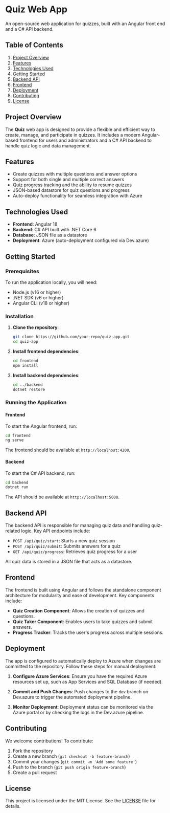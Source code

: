 # Quiz Web App

An open-source web application for quizzes, built with an Angular front end and a C# API backend.

## Table of Contents

1. [Project Overview](#project-overview)
2. [Features](#features)
3. [Technologies Used](#technologies-used)
4. [Getting Started](#getting-started)
5. [Backend API](#backend-api)
6. [Frontend](#frontend)
7. [Deployment](#deployment)
8. [Contributing](#contributing)
9. [License](#license)

## Project Overview

The **Quiz** web app is designed to provide a flexible and efficient way to create, manage, and participate in quizzes. It includes a modern Angular-based frontend for users and administrators and a C# API backend to handle quiz logic and data management.

## Features

- Create quizzes with multiple questions and answer options
- Support for both single and multiple correct answers
- Quiz progress tracking and the ability to resume quizzes
- JSON-based datastore for quiz questions and progress
- Auto-deploy functionality for seamless integration with Azure

## Technologies Used

- **Frontend**: Angular 18
- **Backend**: C# API built with .NET Core 6
- **Database**: JSON file as a datastore
- **Deployment**: Azure (auto-deployment configured via Dev.azure)

## Getting Started

### Prerequisites

To run the application locally, you will need:

- Node.js (v16 or higher)
- .NET SDK (v6 or higher)
- Angular CLI (v18 or higher)

### Installation

1. **Clone the repository**:
    ```bash
    git clone https://github.com/your-repo/quiz-app.git
    cd quiz-app
    ```

2. **Install frontend dependencies**:
    ```bash
    cd frontend
    npm install
    ```

3. **Install backend dependencies**:
    ```bash
    cd ../backend
    dotnet restore
    ```

### Running the Application

#### Frontend
To start the Angular frontend, run:

```bash
cd frontend
ng serve
```

The frontend should be available at `http://localhost:4200`.

#### Backend
To start the C# API backend, run:

```bash
cd backend
dotnet run
```

The API should be available at `http://localhost:5000`.

## Backend API

The backend API is responsible for managing quiz data and handling quiz-related logic. Key API endpoints include:

- `POST /api/quiz/start`: Starts a new quiz session
- `POST /api/quiz/submit`: Submits answers for a quiz
- `GET /api/quiz/progress`: Retrieves quiz progress for a user

All quiz data is stored in a JSON file that acts as a datastore.

## Frontend

The frontend is built using Angular and follows the standalone component architecture for modularity and ease of development. Key components include:

- **Quiz Creation Component**: Allows the creation of quizzes and questions.
- **Quiz Taker Component**: Enables users to take quizzes and submit answers.
- **Progress Tracker**: Tracks the user's progress across multiple sessions.

## Deployment

The app is configured to automatically deploy to Azure when changes are committed to the repository. Follow these steps for manual deployment:

1. **Configure Azure Services**:
    Ensure you have the required Azure resources set up, such as App Services and SQL Database (if needed).
   
2. **Commit and Push Changes**:
    Push changes to the `dev` branch on Dev.azure to trigger the automated deployment pipeline.

3. **Monitor Deployment**:
    Deployment status can be monitored via the Azure portal or by checking the logs in the Dev.azure pipeline.

## Contributing

We welcome contributions! To contribute:

1. Fork the repository
2. Create a new branch (`git checkout -b feature-branch`)
3. Commit your changes (`git commit -m 'Add some feature'`)
4. Push to the branch (`git push origin feature-branch`)
5. Create a pull request

## License

This project is licensed under the MIT License. See the [LICENSE](LICENSE) file for details.
